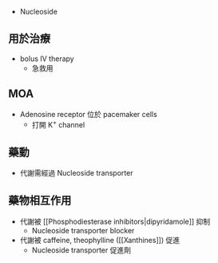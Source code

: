 - Nucleoside
## 用於治療
- bolus IV therapy
	- 急救用
## MOA
- Adenosine receptor 位於 pacemaker cells
	- 打開 K<sup>+</sup> channel
## 藥動
- 代謝需經過 Nucleoside transporter
## 藥物相互作用
- 代謝被 [[Phosphodiesterase inhibitors|dipyridamole]] 抑制
	- Nucleoside transporter blocker
- 代謝被 caffeine, theophylline ([[Xanthines]]) 促進
	- Nucleoside transporter 促進劑
